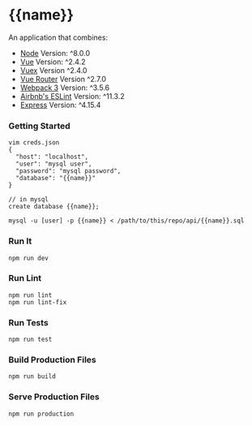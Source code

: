 {{name}}
=====================

An application that combines:

* [Node](https://nodejs.org/api/v8.html) Version: ^8.0.0
* [Vue](https://github.com/vuejs/vue) Version: ^2.4.2
* [Vuex](https://github.com/vuejs/vuex) Version ^2.4.0
* [Vue Router](https://github.com/vuejs/vue-router) Version ^2.7.0
* [Webpack 3](https://github.com/webpack/webpack.js.org) Version: ^3.5.6
* [Airbnb's ESLint](https://github.com/airbnb/javascript) Version: ^11.3.2
* [Express](https://expressjs.com/) Version: ^4.15.4

### Getting Started
```
vim creds.json
{
  "host": "localhost",
  "user": "mysql user",
  "password": "mysql password",
  "database": "{{name}}"
}

// in mysql
create database {{name}};

mysql -u [user] -p {{name}} < /path/to/this/repo/api/{{name}}.sql
```

### Run It
```
npm run dev
```

### Run Lint
```
npm run lint
npm run lint-fix
```

### Run Tests
```
npm run test
```

### Build Production Files
```
npm run build
```

### Serve Production Files
```
npm run production
```